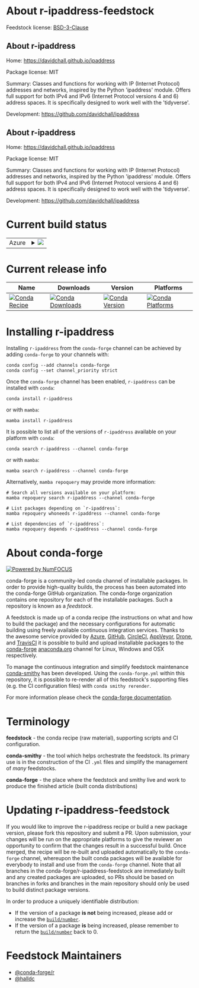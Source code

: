 About r-ipaddress-feedstock
===========================

Feedstock license: [BSD-3-Clause](https://github.com/conda-forge/r-ipaddress-feedstock/blob/main/LICENSE.txt)


About r-ipaddress
-----------------

Home: https://davidchall.github.io/ipaddress

Package license: MIT

Summary: Classes and functions for working with IP (Internet Protocol) addresses and networks, inspired by the Python 'ipaddress' module.  Offers full support for both IPv4 and IPv6 (Internet Protocol versions 4 and 6) address spaces. It is specifically designed to work well with the 'tidyverse'.

Development: https://github.com/davidchall/ipaddress

About r-ipaddress
-----------------

Home: https://davidchall.github.io/ipaddress

Package license: MIT

Summary: Classes and functions for working with IP (Internet Protocol) addresses and networks, inspired by the Python 'ipaddress' module.  Offers full support for both IPv4 and IPv6 (Internet Protocol versions 4 and 6) address spaces. It is specifically designed to work well with the 'tidyverse'.

Development: https://github.com/davidchall/ipaddress

Current build status
====================


<table>
    
  <tr>
    <td>Azure</td>
    <td>
      <details>
        <summary>
          <a href="https://dev.azure.com/conda-forge/feedstock-builds/_build/latest?definitionId=9571&branchName=main">
            <img src="https://dev.azure.com/conda-forge/feedstock-builds/_apis/build/status/r-ipaddress-feedstock?branchName=main">
          </a>
        </summary>
        <table>
          <thead><tr><th>Variant</th><th>Status</th></tr></thead>
          <tbody><tr>
              <td>linux_64_r_base4.3</td>
              <td>
                <a href="https://dev.azure.com/conda-forge/feedstock-builds/_build/latest?definitionId=9571&branchName=main">
                  <img src="https://dev.azure.com/conda-forge/feedstock-builds/_apis/build/status/r-ipaddress-feedstock?branchName=main&jobName=linux&configuration=linux%20linux_64_r_base4.3" alt="variant">
                </a>
              </td>
            </tr><tr>
              <td>linux_64_r_base4.4</td>
              <td>
                <a href="https://dev.azure.com/conda-forge/feedstock-builds/_build/latest?definitionId=9571&branchName=main">
                  <img src="https://dev.azure.com/conda-forge/feedstock-builds/_apis/build/status/r-ipaddress-feedstock?branchName=main&jobName=linux&configuration=linux%20linux_64_r_base4.4" alt="variant">
                </a>
              </td>
            </tr><tr>
              <td>osx_64_r_base4.3</td>
              <td>
                <a href="https://dev.azure.com/conda-forge/feedstock-builds/_build/latest?definitionId=9571&branchName=main">
                  <img src="https://dev.azure.com/conda-forge/feedstock-builds/_apis/build/status/r-ipaddress-feedstock?branchName=main&jobName=osx&configuration=osx%20osx_64_r_base4.3" alt="variant">
                </a>
              </td>
            </tr><tr>
              <td>osx_64_r_base4.4</td>
              <td>
                <a href="https://dev.azure.com/conda-forge/feedstock-builds/_build/latest?definitionId=9571&branchName=main">
                  <img src="https://dev.azure.com/conda-forge/feedstock-builds/_apis/build/status/r-ipaddress-feedstock?branchName=main&jobName=osx&configuration=osx%20osx_64_r_base4.4" alt="variant">
                </a>
              </td>
            </tr><tr>
              <td>win_64_r_base4.3</td>
              <td>
                <a href="https://dev.azure.com/conda-forge/feedstock-builds/_build/latest?definitionId=9571&branchName=main">
                  <img src="https://dev.azure.com/conda-forge/feedstock-builds/_apis/build/status/r-ipaddress-feedstock?branchName=main&jobName=win&configuration=win%20win_64_r_base4.3" alt="variant">
                </a>
              </td>
            </tr><tr>
              <td>win_64_r_base4.4</td>
              <td>
                <a href="https://dev.azure.com/conda-forge/feedstock-builds/_build/latest?definitionId=9571&branchName=main">
                  <img src="https://dev.azure.com/conda-forge/feedstock-builds/_apis/build/status/r-ipaddress-feedstock?branchName=main&jobName=win&configuration=win%20win_64_r_base4.4" alt="variant">
                </a>
              </td>
            </tr>
          </tbody>
        </table>
      </details>
    </td>
  </tr>
</table>

Current release info
====================

| Name | Downloads | Version | Platforms |
| --- | --- | --- | --- |
| [![Conda Recipe](https://img.shields.io/badge/recipe-r--ipaddress-green.svg)](https://anaconda.org/conda-forge/r-ipaddress) | [![Conda Downloads](https://img.shields.io/conda/dn/conda-forge/r-ipaddress.svg)](https://anaconda.org/conda-forge/r-ipaddress) | [![Conda Version](https://img.shields.io/conda/vn/conda-forge/r-ipaddress.svg)](https://anaconda.org/conda-forge/r-ipaddress) | [![Conda Platforms](https://img.shields.io/conda/pn/conda-forge/r-ipaddress.svg)](https://anaconda.org/conda-forge/r-ipaddress) |

Installing r-ipaddress
======================

Installing `r-ipaddress` from the `conda-forge` channel can be achieved by adding `conda-forge` to your channels with:

```
conda config --add channels conda-forge
conda config --set channel_priority strict
```

Once the `conda-forge` channel has been enabled, `r-ipaddress` can be installed with `conda`:

```
conda install r-ipaddress
```

or with `mamba`:

```
mamba install r-ipaddress
```

It is possible to list all of the versions of `r-ipaddress` available on your platform with `conda`:

```
conda search r-ipaddress --channel conda-forge
```

or with `mamba`:

```
mamba search r-ipaddress --channel conda-forge
```

Alternatively, `mamba repoquery` may provide more information:

```
# Search all versions available on your platform:
mamba repoquery search r-ipaddress --channel conda-forge

# List packages depending on `r-ipaddress`:
mamba repoquery whoneeds r-ipaddress --channel conda-forge

# List dependencies of `r-ipaddress`:
mamba repoquery depends r-ipaddress --channel conda-forge
```


About conda-forge
=================

[![Powered by
NumFOCUS](https://img.shields.io/badge/powered%20by-NumFOCUS-orange.svg?style=flat&colorA=E1523D&colorB=007D8A)](https://numfocus.org)

conda-forge is a community-led conda channel of installable packages.
In order to provide high-quality builds, the process has been automated into the
conda-forge GitHub organization. The conda-forge organization contains one repository
for each of the installable packages. Such a repository is known as a *feedstock*.

A feedstock is made up of a conda recipe (the instructions on what and how to build
the package) and the necessary configurations for automatic building using freely
available continuous integration services. Thanks to the awesome service provided by
[Azure](https://azure.microsoft.com/en-us/services/devops/), [GitHub](https://github.com/),
[CircleCI](https://circleci.com/), [AppVeyor](https://www.appveyor.com/),
[Drone](https://cloud.drone.io/welcome), and [TravisCI](https://travis-ci.com/)
it is possible to build and upload installable packages to the
[conda-forge](https://anaconda.org/conda-forge) [anaconda.org](https://anaconda.org/)
channel for Linux, Windows and OSX respectively.

To manage the continuous integration and simplify feedstock maintenance
[conda-smithy](https://github.com/conda-forge/conda-smithy) has been developed.
Using the ``conda-forge.yml`` within this repository, it is possible to re-render all of
this feedstock's supporting files (e.g. the CI configuration files) with ``conda smithy rerender``.

For more information please check the [conda-forge documentation](https://conda-forge.org/docs/).

Terminology
===========

**feedstock** - the conda recipe (raw material), supporting scripts and CI configuration.

**conda-smithy** - the tool which helps orchestrate the feedstock.
                   Its primary use is in the construction of the CI ``.yml`` files
                   and simplify the management of *many* feedstocks.

**conda-forge** - the place where the feedstock and smithy live and work to
                  produce the finished article (built conda distributions)


Updating r-ipaddress-feedstock
==============================

If you would like to improve the r-ipaddress recipe or build a new
package version, please fork this repository and submit a PR. Upon submission,
your changes will be run on the appropriate platforms to give the reviewer an
opportunity to confirm that the changes result in a successful build. Once
merged, the recipe will be re-built and uploaded automatically to the
`conda-forge` channel, whereupon the built conda packages will be available for
everybody to install and use from the `conda-forge` channel.
Note that all branches in the conda-forge/r-ipaddress-feedstock are
immediately built and any created packages are uploaded, so PRs should be based
on branches in forks and branches in the main repository should only be used to
build distinct package versions.

In order to produce a uniquely identifiable distribution:
 * If the version of a package **is not** being increased, please add or increase
   the [``build/number``](https://docs.conda.io/projects/conda-build/en/latest/resources/define-metadata.html#build-number-and-string).
 * If the version of a package **is** being increased, please remember to return
   the [``build/number``](https://docs.conda.io/projects/conda-build/en/latest/resources/define-metadata.html#build-number-and-string)
   back to 0.

Feedstock Maintainers
=====================

* [@conda-forge/r](https://github.com/orgs/conda-forge/teams/r/)
* [@halldc](https://github.com/halldc/)

